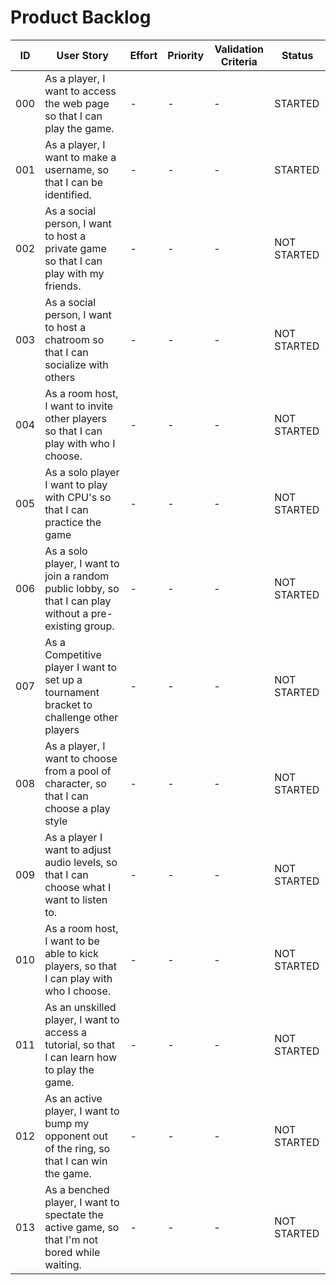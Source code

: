 # Product Backlog

| ID | User Story | Effort | Priority | Validation Criteria | Status |
|----|------------|--------|----------|---------------------|--------|
| 000 | As a player, I want to access the web page so that I can play the game. | - | - | - | STARTED |
| 001 | As a player, I want to make a username, so that I can be identified. | - | - | - | STARTED |
| 002 | As a social person, I want to host a private game so that I can play with my friends. | - | - | - | NOT STARTED |
| 003 | As a social person, I want to host a chatroom so that I can socialize with others | - | - | - | NOT STARTED |
| 004 | As a room host, I want to invite other players so that I can play with who I choose. | - | - | - | NOT STARTED |
| 005 | As a solo player I want to play with CPU's so that I can practice the game | - | - | - | NOT STARTED |
| 006 | As a solo player, I want to join a random public lobby, so that I can play without a pre-existing group. | - | - | - | NOT STARTED |
| 007 | As a Competitive player I want to set up a tournament bracket to challenge other players | - | - | - | NOT STARTED |
| 008 | As a player, I want to choose from a pool of character, so that I can choose a play style | - | - | - | NOT STARTED |
| 009 | As a player I want to adjust audio levels, so that I can choose what I want to listen to. | - | - | - | NOT STARTED |
| 010 | As a room host, I want to be able to kick players, so that I can play with who I choose. | - | - | - | NOT STARTED |
| 011 | As an unskilled player, I want to access a tutorial, so that I can learn how to play the game. | - | - | - | NOT STARTED |
| 012 | As an active player, I want to bump my opponent out of the ring, so that I can win the game. | - | - | - | NOT STARTED |
| 013 | As a benched player, I want to spectate the active game, so that I'm not bored while waiting. | - | - | - | NOT STARTED |
